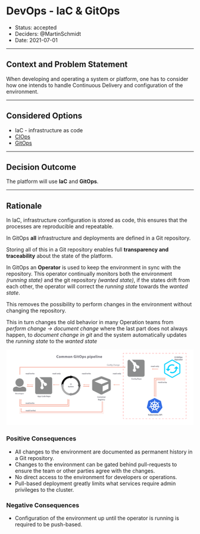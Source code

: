 # DevOps - IaC & GitOps

* Status: accepted
* Deciders: @MartinSchmidt
* Date: 2021-07-01

---

## Context and Problem Statement

When developing and operating a system or platform,
one has to consider how one intends to handle Continuous Delivery
and configuration of the environment.

---

## Considered Options

* IaC - infrastructure as code
* [CIOps](https://www.weave.works/blog/kubernetes-anti-patterns-let-s-do-gitops-not-ciops)
* [GitOps](https://www.weave.works/blog/kubernetes-anti-patterns-let-s-do-gitops-not-ciops)

---

## Decision Outcome

The platform will use **IaC** and **GitOps**.

---

## Rationale

In IaC, infrastructure configuration is stored as code,
this ensures that the processes are reproducible and repeatable.

In GitOps **all** infrastructure and deployments are defined in a Git repository.

Storing all of this in a Git repository enables full **transparency and traceability**
about the state of the platform.

In GitOps an **Operator** is used to keep the environment in sync with the repository.
This operator continually monitors both the environment *(running state)* and the
git repository *(wanted state)*, if the states drift from each other, the operator
will correct the *running state* towards the *wanted state*.

This removes the possibility to perform changes in the environment without
changing the repository.

This in turn changes the old behavior in many Operation teams from
*perform change -> document change* where the last part does not always happen,
to *document change in git* and the system automatically updates the *running state*
to the *wanted state*

![image](../images/common_gitops_pipeline.png)

### Positive Consequences

* All changes to the environment are documented as permanent history in a Git repository.
* Changes to the environment can be gated behind pull-requests to ensure the team or other
parties agree with the changes.
* No direct access to the environment for developers or operations.
* Pull-based deployment greatly limits what services require admin privileges to the cluster.

### Negative Consequences

* Configuration of the environment up until the operator is running is required to be push-based.
